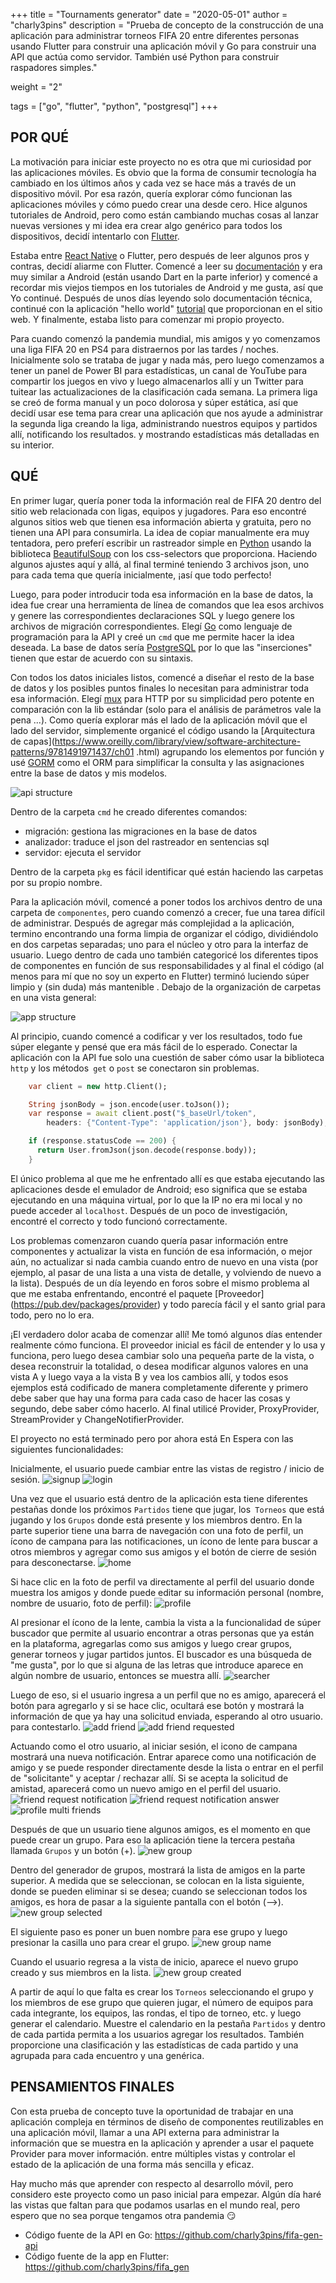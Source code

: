 +++
title = "Tournaments generator"
date = "2020-05-01"
author = "charly3pins"
description = "Prueba de concepto de la construcción de una aplicación para administrar torneos FIFA 20 entre diferentes personas usando Flutter para construir una aplicación móvil y Go para construir una API que actúa como servidor. También usé Python para construir raspadores simples."

weight = "2"

tags = ["go", "flutter", "python", "postgresql"]
+++
## POR QUÉ

La motivación para iniciar este proyecto no es otra que mi curiosidad por las aplicaciones móviles. Es obvio que la forma de consumir tecnología ha cambiado en los últimos años y cada vez se hace más a través de un dispositivo móvil. Por esa razón, quería explorar cómo funcionan las aplicaciones móviles y cómo puedo crear una desde cero.
Hice algunos tutoriales de Android, pero como están cambiando muchas cosas al lanzar nuevas versiones y mi idea era crear algo genérico para todos los dispositivos, decidí intentarlo con [Flutter](https://flutter.dev/).

Estaba entre [React Native](https://reactnative.dev/) o Flutter, pero después de leer algunos pros y contras, decidí aliarme con Flutter. Comencé a leer su [documentación](https://flutter.dev/docs) y era muy similar a Android (están usando Dart en la parte inferior) y comencé a recordar mis viejos tiempos en los tutoriales de Android y me gusta, así que Yo continué. Después de unos días leyendo solo documentación técnica, continué con la aplicación "hello world" [tutorial](https://flutter.dev/docs/get-started/codelab) que proporcionan en el sitio web. Y finalmente, estaba listo para comenzar mi propio proyecto.

Para cuando comenzó la pandemia mundial, mis amigos y yo comenzamos una liga FIFA 20 en PS4 para distraernos por las tardes / noches. Inicialmente solo se trataba de jugar y nada más, pero luego comenzamos a tener un panel de Power BI para estadísticas, un canal de YouTube para compartir los juegos en vivo y luego almacenarlos allí y un Twitter para tuitear las actualizaciones de la clasificación cada semana. La primera liga se creó de forma manual y un poco dolorosa y súper estática, así que decidí usar ese tema para crear una aplicación que nos ayude a administrar la segunda liga creando la liga, administrando nuestros equipos y partidos allí, notificando los resultados. y mostrando estadísticas más detalladas en su interior.

## QUÉ

En primer lugar, quería poner toda la información real de FIFA 20 dentro del sitio web relacionada con ligas, equipos y jugadores. Para eso encontré algunos sitios web que tienen esa información abierta y gratuita, pero no tienen una API para consumirla. La idea de copiar manualmente era muy tentadora, pero preferí escribir un rastreador simple en [Python](https://www.python.org/) usando la biblioteca [BeautifulSoup](https://www.crummy.com/software/BeautifulSoup/bs4/doc/#css-selectors) con los css-selectors que proporciona. Haciendo algunos ajustes aquí y allá, al final terminé teniendo 3 archivos json, uno para cada tema que quería inicialmente, ¡así que todo perfecto!

Luego, para poder introducir toda esa información en la base de datos, la idea fue crear una herramienta de línea de comandos que lea esos archivos y genere las correspondientes declaraciones SQL y luego genere los archivos de migración correspondientes.
Elegí [Go](https://golang.org/) como lenguaje de programación para la API y creé un `cmd` que me permite hacer la idea deseada. La base de datos sería [PostgreSQL](https://www.postgresql.org/) por lo que las "inserciones" tienen que estar de acuerdo con su sintaxis.

Con todos los datos iniciales listos, comencé a diseñar el resto de la base de datos y los posibles puntos finales lo necesitan para administrar toda esa información. Elegí [mux](https://github.com/gorilla/mux) para HTTP por su simplicidad pero potente en comparación con la lib estándar (solo para el análisis de parámetros vale la pena ...). Como quería explorar más el lado de la aplicación móvil que el lado del servidor, simplemente organicé el código usando la [Arquitectura de capas](https://www.oreilly.com/library/view/software-architecture-patterns/9781491971437/ch01 .html) agrupando los elementos por función y usé [GORM](https://gorm.io/index.html) como el ORM para simplificar la consulta y las asignaciones entre la base de datos y mis modelos.

![api structure](/images/code/tournaments-generator/api-structure.jpeg)

Dentro de la carpeta `cmd` he creado diferentes comandos:
- migración: gestiona las migraciones en la base de datos
- analizador: traduce el json del rastreador en sentencias sql
- servidor: ejecuta el servidor

Dentro de la carpeta `pkg` es fácil identificar qué están haciendo las carpetas por su propio nombre.

Para la aplicación móvil, comencé a poner todos los archivos dentro de una carpeta de `componentes`, pero cuando comenzó a crecer, fue una tarea difícil de administrar. Después de agregar más complejidad a la aplicación, termino encontrando una forma limpia de organizar el código, dividiéndolo en dos carpetas separadas; uno para el núcleo y otro para la interfaz de usuario. Luego dentro de cada uno también categoricé los diferentes tipos de componentes en función de sus responsabilidades y al final el código (al menos para mí que no soy un experto en Flutter) terminó luciendo súper limpio y (sin duda) más mantenible . Debajo de la organización de carpetas en una vista general:

![app structure](/images/code/tournaments-generator/app-structure.jpeg)

Al principio, cuando comencé a codificar y ver los resultados, todo fue súper elegante y pensé que era más fácil de lo esperado. Conectar la aplicación con la API fue solo una cuestión de saber cómo usar la biblioteca `http` y los métodos` get` o `post` se conectaron sin problemas.

```dart
    var client = new http.Client();

    String jsonBody = json.encode(user.toJson());
    var response = await client.post("$_baseUrl/token",
        headers: {"Content-Type": 'application/json'}, body: jsonBody);

    if (response.statusCode == 200) {
      return User.fromJson(json.decode(response.body));
    }
```

El único problema al que me he enfrentado allí es que estaba ejecutando las aplicaciones desde el emulador de Android; eso significa que se estaba ejecutando en una máquina virtual, por lo que la IP no era mi local y no puede acceder al `localhost`. Después de un poco de investigación, encontré el correcto y todo funcionó correctamente.

Los problemas comenzaron cuando quería pasar información entre componentes y actualizar la vista en función de esa información, o mejor aún, no actualizar si nada cambia cuando entro de nuevo en una vista (por ejemplo, al pasar de una lista a una vista de detalle, y volviendo de nuevo a la lista). Después de un día leyendo en foros sobre el mismo problema al que me estaba enfrentando, encontré el paquete [Proveedor] (https://pub.dev/packages/provider) y todo parecía fácil y el santo grial para todo, pero no lo era.

¡El verdadero dolor acaba de comenzar allí! Me tomó algunos días entender realmente cómo funciona. El proveedor inicial es fácil de entender y lo usa y funciona, pero luego desea cambiar solo una pequeña parte de la vista, o desea reconstruir la totalidad, o desea modificar algunos valores en una vista A y luego vaya a la vista B y vea los cambios allí, y todos esos ejemplos está codificado de manera completamente diferente y primero debe saber que hay una forma para cada caso de hacer las cosas y segundo, debe saber cómo hacerlo. Al final utilicé Provider, ProxyProvider, StreamProvider y ChangeNotifierProvider.

El proyecto no está terminado pero por ahora está En Espera con las siguientes funcionalidades:

Inicialmente, el usuario puede cambiar entre las vistas de registro / inicio de sesión.
![signup](/images/code/tournaments-generator/signup.png)
![login](/images/code/tournaments-generator/login.png)

Una vez que el usuario está dentro de la aplicación esta tiene diferentes pestañas donde los próximos `Partidos` tiene que jugar, los` Torneos` que está jugando y los `Grupos` donde está presente y los miembros dentro. En la parte superior tiene una barra de navegación con una foto de perfil, un ícono de campana para las notificaciones, un ícono de lente para buscar a otros miembros y agregar como sus amigos y el botón de cierre de sesión para desconectarse.
![home](/images/code/tournaments-generator/home.png)

Si hace clic en la foto de perfil va directamente al perfil del usuario donde muestra los amigos y donde puede editar su información personal (nombre, nombre de usuario, foto de perfil):
![profile](/images/code/tournaments-generator/profile.png)

Al presionar el ícono de la lente, cambia la vista a la funcionalidad de súper buscador que permite al usuario encontrar a otras personas que ya están en la plataforma, agregarlas como sus amigos y luego crear grupos, generar torneos y jugar partidos juntos. El buscador es una búsqueda de "me gusta", por lo que si alguna de las letras que introduce aparece en algún nombre de usuario, entonces se muestra allí.
![searcher](/images/code/tournaments-generator/searcher.png)

Luego de eso, si el usuario ingresa a un perfil que no es amigo, aparecerá el botón para agregarlo y si se hace clic, ocultará ese botón y mostrará la información de que ya hay una solicitud enviada, esperando al otro usuario. para contestarlo.
![add friend](/images/code/tournaments-generator/add-friend.png)
![add friend requested](/images/code/tournaments-generator/add-friend-requested.png)

Actuando como el otro usuario, al iniciar sesión, el icono de campana mostrará una nueva notificación. Entrar aparece como una notificación de amigo y se puede responder directamente desde la lista o entrar en el perfil de "solicitante" y aceptar / rechazar allí. Si se acepta la solicitud de amistad, aparecerá como un nuevo amigo en el perfil del usuario.
![friend request notification](/images/code/tournaments-generator/friend-request-notification.png)
![friend request notification answer](/images/code/tournaments-generator/friend-request-notification-answer.png)
![profile multi friends](/images/code/tournaments-generator/profile-multifriends.png)

Después de que un usuario tiene algunos amigos, es el momento en que puede crear un grupo. Para eso la aplicación tiene la tercera pestaña llamada `Grupos` y un botón (+).
![new group](/images/code/tournaments-generator/new-group.png)

Dentro del generador de grupos, mostrará la lista de amigos en la parte superior. A medida que se seleccionan, se colocan en la lista siguiente, donde se pueden eliminar si se desea; cuando se seleccionan todos los amigos, es hora de pasar a la siguiente pantalla con el botón (-->).
![new group selected](/images/code/tournaments-generator/new-group-selected.png)

El siguiente paso es poner un buen nombre para ese grupo y luego presionar la casilla uno para crear el grupo.
![new group name](/images/code/tournaments-generator/new-group-name.png)

Cuando el usuario regresa a la vista de inicio, aparece el nuevo grupo creado y sus miembros en la lista.
![new group created](/images/code/tournaments-generator/new-group-created.png)

A partir de aquí lo que falta es crear los `Torneos` seleccionando el grupo y los miembros de ese grupo que quieren jugar, el número de equipos para cada integrante, los equipos, las rondas, el tipo de torneo, etc. y luego generar el calendario. Muestre el calendario en la pestaña `Partidos` y dentro de cada partida permita a los usuarios agregar los resultados. También proporcione una clasificación y las estadísticas de cada partido y una agrupada para cada encuentro y una genérica.

## PENSAMIENTOS FINALES

Con esta prueba de concepto tuve la oportunidad de trabajar en una aplicación compleja en términos de diseño de componentes reutilizables en una aplicación móvil, llamar a una API externa para administrar la información que se muestra en la aplicación y aprender a usar el paquete Provider para mover información. entre múltiples vistas y controlar el estado de la aplicación de una forma más sencilla y eficaz.

Hay mucho más que aprender con respecto al desarrollo móvil, pero considero este proyecto como un paso inicial para empezar. Algún día haré las vistas que faltan para que podamos usarlas en el mundo real, pero espero que no sea porque tengamos otra pandemia 😏

- Código fuente de la API en Go: https://github.com/charly3pins/fifa-gen-api
- Código fuente de la app en Flutter: https://github.com/charly3pins/fifa_gen
